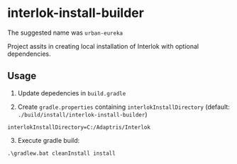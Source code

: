 # interlok-install-builder
The suggested name was `urban-eureka`

Project assits in creating local installation of Interlok with optional dependencies.

## Usage

1. Update depedencies in `build.gradle`

2. Create `gradle.properties` containing `interlokInstallDirectory` (default: `./build/install/interlok-install-builder`)

```
interlokInstallDirectory=C:/Adaptris/Interlok
```

3. Execute gradle build:

```
.\gradlew.bat cleanInstall install
```
